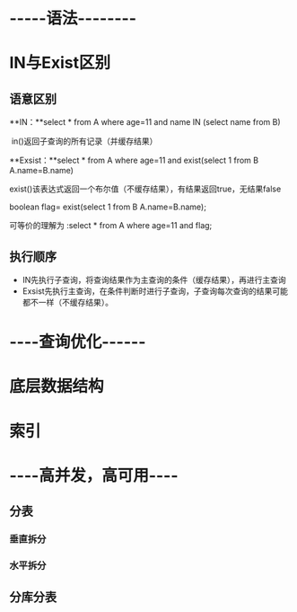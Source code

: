 # -----语法--------

# IN与Exist区别

## 语意区别

**IN：**select * from A where age=11 and name IN (select name from B)

​	in()返回子查询的所有记录（并缓存结果）

**Exsist：**select * from A where age=11 and  exist(select 1 from B A.name=B.name)

​	exist()该表达式返回一个布尔值（不缓存结果），有结果返回true，无结果false

boolean flag= exist(select 1 from B  A.name=B.name);

可等价的理解为 :select * from A where age=11 and flag;



## 执行顺序

- IN先执行子查询，将查询结果作为主查询的条件（缓存结果），再进行主查询
- Exsist先执行主查询，在条件判断时进行子查询，子查询每次查询的结果可能都不一样（不缓存结果）。



# ----查询优化------

# 底层数据结构

# 索引

# ----高并发，高可用----

## 分表

### 垂直拆分

### 水平拆分



## 分库分表

